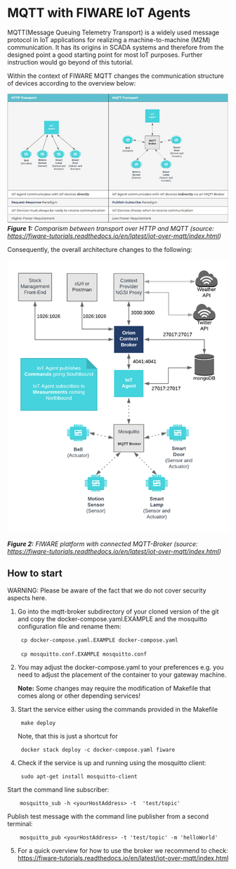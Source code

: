 # MQTT with FIWARE IoT Agents

MQTT(Message Queuing Telemetry Transport) is a widely used message protocol in IoT applications for realizing a machine-to-machine (M2M) communication. It has its origins in SCADA systems and therefore from the designed point a good starting point for most IoT purposes. Further instruction would go beyond of this tutorial.

Within the context of FIWARE MQTT changes the communication structure of devices according to the overview below:

![Comparism between transport over HTTP and MQTT (_source_: https://fiware-tutorials.readthedocs.io/en/latest/iot-over-mqtt/index.html)](../../docs/figures/HTTP-MQTT.JPG)
***Figure 1:*** *Comparism between transport over HTTP and MQTT (_source_: https://fiware-tutorials.readthedocs.io/en/latest/iot-over-mqtt/index.html)*

Consequently, the overall architecture changes to the following:

![Comparism between transport over HTTP and MQTT (_source_: https://fiware-tutorials.readthedocs.io/en/latest/iot-over-mqtt/index.html)](../../docs/figures/mqtt.png)

***Figure 2:*** *FIWARE platform with connected MQTT-Broker (_source_: https://fiware-tutorials.readthedocs.io/en/latest/iot-over-mqtt/index.html)*

## How to start

WARNING: Please be aware of the fact that we do not cover security aspects here.

1. Go into the mqtt-broker subdirectory of your cloned version of the git and copy the docker-compose.yaml.EXAMPLE and the mosquitto configuration file and rename them:

        cp docker-compose.yaml.EXAMPLE docker-compose.yaml

        cp mosquitto.conf.EXAMPLE mosquitto.conf

2. You may adjust the docker-compose.yaml to your preferences e.g. you need to adjust the placement of the container to your gateway machine.

      **Note:** Some changes may require the modification of Makefile that comes along or other depending services!

3. Start the service either using the commands provided in the Makefile

        make deploy

      Note, that this is just a shortcut for

        docker stack deploy -c docker-compose.yaml fiware

4. Check if the service is up and running using the mosquitto client:

        sudo apt-get install mosquitto-client

  Start the command line subscriber:

        mosquitto_sub -h <yourHostAddress> -t  'test/topic'

  Publish test message with the command line publisher from a second terminal:

        mosquitto_pub <yourHostAddress> -t 'test/topic' -m 'helloWorld'

5. For a quick overview for how to use the broker we recommend to check: https://fiware-tutorials.readthedocs.io/en/latest/iot-over-mqtt/index.html
